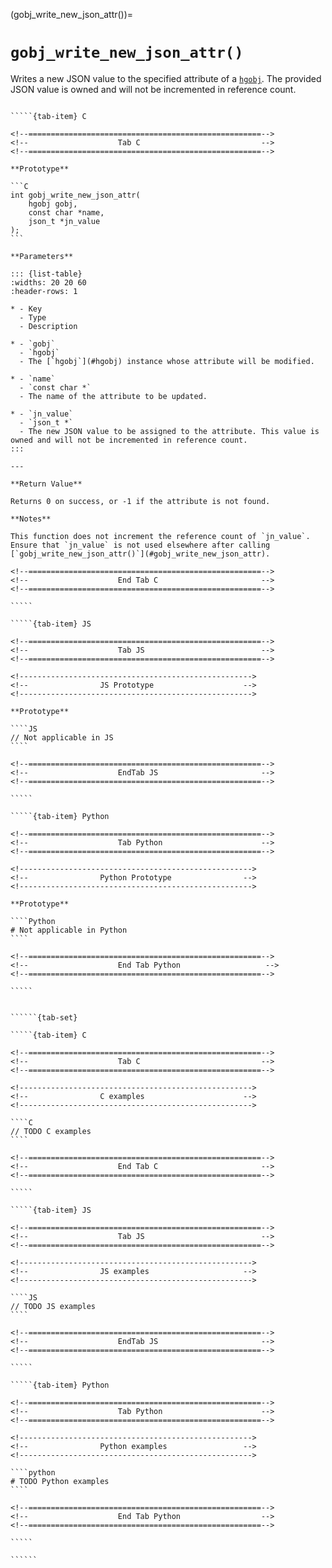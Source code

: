 <!-- ============================================================== -->
(gobj_write_new_json_attr())=
# `gobj_write_new_json_attr()`
<!-- ============================================================== -->

Writes a new JSON value to the specified attribute of a [`hgobj`](#hgobj). The provided JSON value is owned and will not be incremented in reference count.

<!------------------------------------------------------------>
<!--                    Prototypes                          -->
<!------------------------------------------------------------>

``````{tab-set}

`````{tab-item} C

<!--====================================================-->
<!--                    Tab C                           -->
<!--====================================================-->

**Prototype**

```C
int gobj_write_new_json_attr(
    hgobj gobj,
    const char *name,
    json_t *jn_value
);
```

**Parameters**

::: {list-table}
:widths: 20 20 60
:header-rows: 1

* - Key
  - Type
  - Description

* - `gobj`
  - `hgobj`
  - The [`hgobj`](#hgobj) instance whose attribute will be modified.

* - `name`
  - `const char *`
  - The name of the attribute to be updated.

* - `jn_value`
  - `json_t *`
  - The new JSON value to be assigned to the attribute. This value is owned and will not be incremented in reference count.
:::

---

**Return Value**

Returns 0 on success, or -1 if the attribute is not found.

**Notes**

This function does not increment the reference count of `jn_value`. Ensure that `jn_value` is not used elsewhere after calling [`gobj_write_new_json_attr()`](#gobj_write_new_json_attr).

<!--====================================================-->
<!--                    End Tab C                       -->
<!--====================================================-->

`````

`````{tab-item} JS

<!--====================================================-->
<!--                    Tab JS                          -->
<!--====================================================-->

<!---------------------------------------------------->
<!--                JS Prototype                    -->
<!---------------------------------------------------->

**Prototype**

````JS
// Not applicable in JS
````

<!--====================================================-->
<!--                    EndTab JS                       -->
<!--====================================================-->

`````

`````{tab-item} Python

<!--====================================================-->
<!--                    Tab Python                      -->
<!--====================================================-->

<!---------------------------------------------------->
<!--                Python Prototype                -->
<!---------------------------------------------------->

**Prototype**

````Python
# Not applicable in Python
````

<!--====================================================-->
<!--                    End Tab Python                   -->
<!--====================================================-->

`````

``````

<!------------------------------------------------------------>
<!--                    Examples                            -->
<!------------------------------------------------------------>

```````{dropdown} Examples

``````{tab-set}

`````{tab-item} C

<!--====================================================-->
<!--                    Tab C                           -->
<!--====================================================-->

<!---------------------------------------------------->
<!--                C examples                      -->
<!---------------------------------------------------->

````C
// TODO C examples
````

<!--====================================================-->
<!--                    End Tab C                       -->
<!--====================================================-->

`````

`````{tab-item} JS

<!--====================================================-->
<!--                    Tab JS                          -->
<!--====================================================-->

<!---------------------------------------------------->
<!--                JS examples                     -->
<!---------------------------------------------------->

````JS
// TODO JS examples
````

<!--====================================================-->
<!--                    EndTab JS                       -->
<!--====================================================-->

`````

`````{tab-item} Python

<!--====================================================-->
<!--                    Tab Python                      -->
<!--====================================================-->

<!---------------------------------------------------->
<!--                Python examples                 -->
<!---------------------------------------------------->

````python
# TODO Python examples
````

<!--====================================================-->
<!--                    End Tab Python                  -->
<!--====================================================-->

`````

``````

```````
